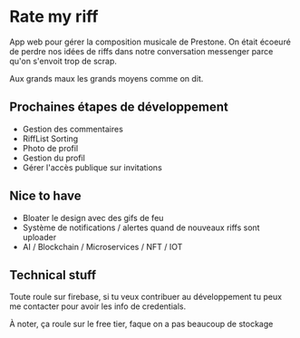 # Rate my riff

App web pour gérer la composition musicale de Prestone. On était écoeuré de perdre nos idées de riffs dans notre conversation messenger parce qu'on s'envoit trop de scrap.

Aux grands maux les grands moyens comme on dit.

## Prochaines étapes de développement

- Gestion des commentaires
- RiffList Sorting
- Photo de profil
- Gestion du profil
- Gérer l'accès publique sur invitations

## Nice to have

- Bloater le design avec des gifs de feu
- Système de notifications / alertes quand de nouveaux riffs sont uploader
- AI / Blockchain / Microservices / NFT / IOT

## Technical stuff

Toute roule sur firebase, si tu veux contribuer au développement tu peux me contacter pour avoir les info de credentials.

À noter, ça roule sur le free tier, faque on a pas beaucoup de stockage
